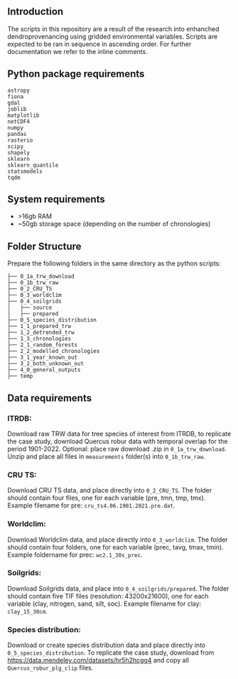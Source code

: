 ## Introduction
The scripts in this repository are a result of the research into enhanched dendroprovenancing using gridded environmental variables. Scripts are expected to be ran in sequence in ascending order. For further documentation we refer to the inline comments.

## Python package requirements
```
astropy
fiona
gdal
joblib
matplotlib
netCDF4
numpy
pandas
rasterio
scipy
shapely
sklearn
sklearn_quantile
statsmodels
tqdm
```

## System requirements
- \>16gb RAM
- ~50gb storage space (depending on the number of chronologies)

## Folder Structure
Prepare the following folders in the same directory as the python scripts:
```
├── 0_1a_trw_download
├── 0_1b_trw_raw
├── 0_2_CRU_TS
├── 0_3_worldclim
├── 0_4_soilgrids
│   ├── source
│   ├── prepared
├── 0_5_species_distribution
├── 1_1_prepared_trw
├── 1_2_detrended_trw
├── 1_3_chronologies
├── 2_1_random_forests
├── 2_2_modelled_chronologies
├── 3_1_year_known_out
├── 3_2_both_unknown_out
├── 4_0_general_outputs
├── temp
```

## Data requirements
### ITRDB: 
Download raw TRW data for tree species of interest from ITRDB, to replicate the  case study, download Quercus robur data with temporal overlap for the period 1901-2022. Optional: place raw download .zip in `0_1a_trw_download`. Unzip and place all files in `measurements` folder(s) into `0_1b_trw_raw`.

### CRU TS:  
Download CRU TS data, and place directly into `0_2_CRU_TS`. The folder should contain four files, one for each variable (pre, tmn, tmp, tmx). Example filename for pre: `cru_ts4.06.1901.2021.pre.dat`.

### Worldclim: 
Download Worldclim data, and place directly into `0_3_worldclim`. The folder should contain four folders, one for each variable (prec, tavg, tmax, tmin). Example foldername for prec: `wc2.1_30s_prec`.

### Soilgrids: 
Download Soilgrids data, and place into `0_4_soilgrids/prepared`. The folder should contain five TIF files (resolution: 43200x21600), one for each variable (clay, nitrogen, sand, silt, soc). Example filename for clay: `clay_15_30cm`.

### Species distribution:
Download or create species distribution data and place directly into `0_5_species_distribution`. To replicate the case study, download from https://data.mendeley.com/datasets/hr5h2hcgg4 and copy all `Quercus_robur_plg_clip` files.
